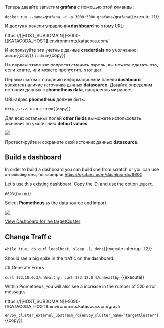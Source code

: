 Теперь давайте запустим **grafana** с помощью этой команды:

`docker run --name=grafana -d -p 3000:3000 grafana/grafana`{{execute T1}}

И доступ к панели управления **dashboard** по этому URL:

https://[[HOST_SUBDOMAIN]]-3000-[[KATACODA_HOST]].environments.katacoda.com/

И используйте эти учетные данные **credentials** по умолчанию:
`admin`{{copy}} \ `admin`{{copy}}

На первом этапе вас попросят сменить пароль, вы можете сделать это, если хотите, или можете пропустить этот шаг.

Первым шагом к созданию информационной панели **dashboard** является наличие источника данных **datasource**. 
Давайте определим источник данных с **phometheus data**, настроенными ранее:

URL-адрес **phometheus** должен быть:

`http://172.18.0.5:9090`{{copy}}

Для всех остальных полей **other fields** вы можете использовать значения по умолчанию **default values**

![](/envoyproxy/scenarios/implementing-metrics-tracing/assets/prometheus-data-source.png)

Протестируйте и сохраните свой источник данных **datasource**.

## Build a dashboard

In order to build a dashboard you can build one from scratch or you can use an existing one, for example:
https://grafana.com/dashboards/6693

Let's use this existing dashboard. Copy the ID, and use the option `Import`.

`6693`{{copy}}

Select **Prometheus** as the data source and Import.

![](/envoyproxy/scenarios/implementing-metrics-tracing/assets/import.png)

[View Dashboard for the targetCluster](https://[[HOST_SUBDOMAIN]]-3000-[[KATACODA_HOST]].environments.katacoda.com/d/000000003/envoy-proxy?refresh=5s&orgId=1&var-cluster=targetCluster&var-hosts=All)

## Change Traffic

`while true; do curl localhost; sleep .1; done`{{execute interrupt T2}}

Should see a big spike in the traffic on the dashboard.

## Generate Errors

`curl 172.18.0.3/unhealthy; curl 172.18.0.4/unhealthy;`{{execute}}

Within Prometheus, you will also see a increase in the number of 500 error messages.

https://[[HOST_SUBDOMAIN]]-9090-[[KATACODA_HOST]].environments.katacoda.com/graph

`envoy_cluster_external_upstream_rq{envoy_cluster_name="targetCluster"}`{{copy}}
